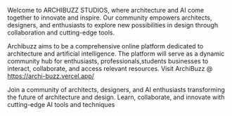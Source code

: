 Welcome to ARCHIBUZZ STUDIOS, where architecture and AI come together to innovate and inspire. Our community empowers architects, designers, and enthusiasts to explore new possibilities in design through collaboration and cutting-edge tools.

Archibuzz aims to be a comprehensive online platform dedicated to architecture and artificial intelligence. The platform will serve as a dynamic community hub for enthusiasts, professionals,students businesses to interact, collaborate, and access relevant resources.
Visit ArchiBuzz @ https://archi-buzz.vercel.app/

Join a community of architects, designers, and AI enthusiasts transforming the future of architecture and design. Learn, collaborate, and innovate with cutting-edge AI tools and techniques
